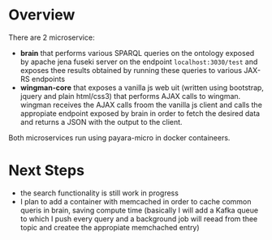 Overview
=========

There are 2 microservice:
- **brain** that performs various SPARQL queries on the ontology exposed by apache jena fuseki server on the endpoint `localhost:3030/test`
 and exposes thee results obtained by running these queries to various JAX-RS endpoints
- **wingman-core** that exposes a vanilla js web uit (written using bootstrap, jquery and plain html/css3) that performs AJAX calls to wingman.
wingman receives the AJAX calls froom the vanilla js client and calls the appropiate endpoint exposed by brain in order to fetch the desired data
and returns a JSON with the output to the client.

Both microservices run using payara-micro in docker containeers.

Next Steps
===========
* the search functionality is still work in progress
* I plan to add a container with memcached in order to cache common queris in brain, saving compute time (basically I will add a Kafka queue to which I push every query and a background job will reead from thee topic and createe the appropiate memchached entry)